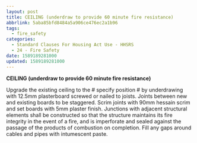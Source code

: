 ```yaml
---
layout: post
title: CEILING (underdraw to provide 60 minute fire resistance)
abbrlink: 5aba85bfd8484a5a906ce476ec2a1b96
tags:
  - fire_safety
categories:
  - Standard Clauses For Housing Act Use - HHSRS
  - 24 - Fire Safety
date: 1589189281000
updated: 1589189281000
---
```


**CEILING (underdraw to provide 60 minute fire resistance)**

Upgrade the existing ceiling to the # specify position # by underdrawing with 12.5mm plasterboard screwed or nailed to joists. Joints between new and existing boards to be staggered. Scrim joints with 90mm hessain scrim and set boards with 5mm plaster finish. Junctions with adjacent structural elements shall be constructed so that the structure maintains its fire integrity in the event of a fire, and is imperforate and sealed against the passage of the products of combustion on completion. Fill any gaps around cables and pipes with intumescent paste.
